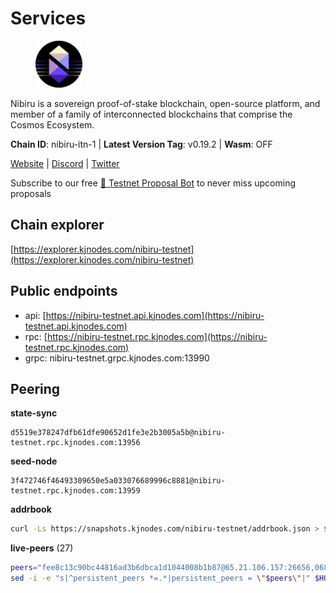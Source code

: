 # Services

<figure><img src="https://raw.githubusercontent.com/kj89/cosmos-images/main/logos/nibiru.png" alt=""><figcaption></figcaption></figure>

Nibiru is a sovereign proof-of-stake blockchain, open-source platform,  and member of a family of interconnected blockchains that comprise the Cosmos Ecosystem.

**Chain ID**: nibiru-itn-1 | **Latest Version Tag**: v0.19.2 | **Wasm**: OFF

[Website](https://nibiru.fi) | [Discord](https://discord.gg/nibirufi) | [Twitter](https://twitter.com/NibiruChain)



Subscribe to our free [🤖 Testnet Proposal Bot](https://t.me/kjnodes_testnet_proposal_bot) to never miss upcoming proposals


## Chain explorer
[https://explorer.kjnodes.com/nibiru-testnet](https://explorer.kjnodes.com/nibiru-testnet)

## Public endpoints

* api: [https://nibiru-testnet.api.kjnodes.com](https://nibiru-testnet.api.kjnodes.com)
* rpc: [https://nibiru-testnet.rpc.kjnodes.com](https://nibiru-testnet.rpc.kjnodes.com)
* grpc: nibiru-testnet.grpc.kjnodes.com:13990

## Peering

**state-sync**

```text
d5519e378247dfb61dfe90652d1fe3e2b3005a5b@nibiru-testnet.rpc.kjnodes.com:13956
```

**seed-node**

```text
3f472746f46493309650e5a033076689996c8881@nibiru-testnet.rpc.kjnodes.com:13959
```

**addrbook**
```bash
curl -Ls https://snapshots.kjnodes.com/nibiru-testnet/addrbook.json > $HOME/.nibid/config/addrbook.json
```

**live-peers** (27)
```bash
peers="fee8c13c90bc44816ad3b6dbca1d1044008b1b87@65.21.106.157:26656,0681e865307756c8ac0832d128f00cde11576f37@88.210.13.198:26656,05b0e8da493f0be9fd94350da52fb59c54cc897f@161.97.150.23:26656,88e1a734951a8a4ea3f0b533d8bb49b9a5c24fde@120.226.39.116:16656,de5eef4a640ca1c05e0f4b5102ace1e531c88478@38.242.154.181:26656,370107c2f46450646cfe87d59bd6684ec2231064@85.239.241.80:26656,25e01aa86dae35ef0207991d1da02b7a9adf5e4a@38.242.219.103:26656,b6fe0cb29a6cca2acd41aade05c46272db5c7c0c@209.126.83.209:26656,072975554bef679c2fa798e0e29b7606c2c20073@38.242.248.93:26656,7d3867934f0664832f782e3579e30686b069c473@109.123.250.109:26656,acfb784350b9dd2558720d623fe25ac6fd4ac9d6@144.91.82.124:26656,f98a8229e5dc6da6d5e49fd4e115472df3d1773c@95.9.36.100:26656,d5519e378247dfb61dfe90652d1fe3e2b3005a5b@65.109.68.190:13956,5160aa16c18a37d25c3e667c80de83279715f2aa@195.2.75.252:26656,e2ad22b7cefbddd747c29d90882561e566ff2d3e@65.109.50.106:26656,a10fd4adadd7ca8f430ad88ffdc93366e9471b00@149.102.135.51:26656,c8bb9b0d660d006f097bf5af4b21b2046dbe1ba3@93.183.208.65:26656,6173aa0fb340ab41724d72339d164a86e7a6d0ac@185.229.119.95:26656,7ef37c8952fdd9cfbf50aa7e89373876b28a3ed1@93.183.208.94:26656,c1b40d056e4260a9fa9d1142af1adbeec5039599@142.132.202.50:46656,9616c3f4fe9bac03b8b922286207ea66fb7de01f@93.183.208.86:26656,bd4e84bd7b14201661c958c6cb6a1de2a27078ed@95.217.156.62:26656,86a9ef837a37446469fc424b66e8fbf10d6619aa@84.46.255.162:26656,668f3f60a0ff3f9fcbaf8551782f71de1cc767a9@89.116.24.215:26656,a6062857b20b62693523643cb19dc0f3dd4ee961@90.188.249.252:26656,f6c4429af0c199f579d55b3b12b760e431db21d4@34.139.52.143:26656,80030d5945eef7519407d047479d40a2f2bf1fe6@65.109.92.241:11036"
sed -i -e "s|^persistent_peers *=.*|persistent_peers = \"$peers\"|" $HOME/.nibid/config/config.toml
```

